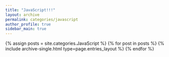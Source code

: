 ```yaml
---
title: "JavaScript!!!"
layout: archive
permalink: categories/javascript
author_profile: true
sidebar_main: true
---
```


{% assign posts = site.categories.JavaScript %}
{% for post in posts %} {% include archive-single.html type=page.entries_layout %} {% endfor %}
